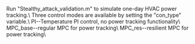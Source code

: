 Run "Stealthy_attack_validation.m" to simulate one-day HVAC power tracking.\\
Three control modes are available by setting the "con_type" variable.\\
PI--Temperature PI control, no power tracking functionality\\
MPC_base--regular MPC for power tracking\\
MPC_res--resilient MPC for power tracking\\
